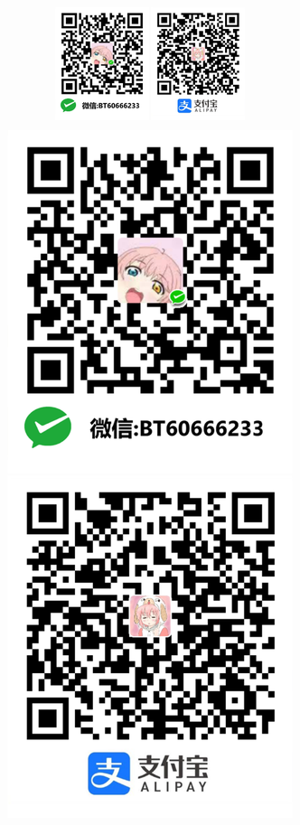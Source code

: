 <center>
  <img border="0" src="images/微信.png" alt="Pulpit rock" height="200">
  <img border="0" src="images/支付宝.png" alt="Pulpit rock" height="200">
</center>

![](images/微信.png)
![](images/支付宝.png)